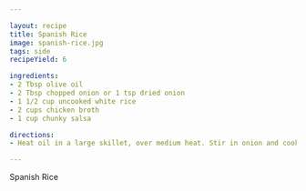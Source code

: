 ```yaml
---

layout: recipe
title: Spanish Rice
image: spanish-rice.jpg
tags: side
recipeYield: 6

ingredients:
- 2 Tbsp olive oil
- 2 Tbsp chopped onion or 1 tsp dried onion
- 1 1/2 cup uncooked white rice
- 2 cups chicken broth
- 1 cup chunky salsa

directions:
- Heat oil in a large skillet, over medium heat. Stir in onion and cook until tender about 5 minutes. Add rice stirring often. When rice begins to brown, stir in chicken broth and salsa. Reduce heat, cover and simmer 15-20 minuts until liquid has been absorbed.

---
```


Spanish Rice
